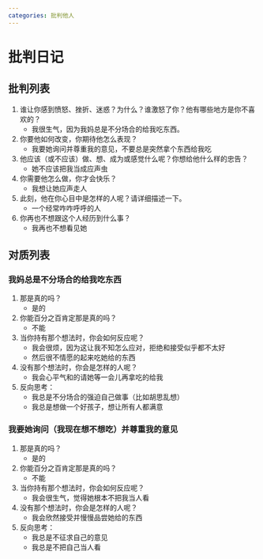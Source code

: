 ```yaml
---
categories: 批判他人
---
```


# 批判日记

## 批判列表

1. 谁让你感到愤怒、挫折、迷惑？为什么？谁激怒了你？他有哪些地方是你不喜欢的？
    - 我很生气，因为我妈总是不分场合的给我吃东西。
2. 你要他如何改变，你期待他怎么表现？
    - 我要她询问并尊重我的意见，不要总是突然拿个东西给我吃
3. 他应该（或不应该）做、想、成为或感觉什么呢？你想给他什么样的忠告？
    - 她不应该把我当成应声虫
4. 你需要他怎么做，你才会快乐？
    - 我想让她应声走人
5. 此刻，他在你心目中是怎样的人呢？请详细描述一下。
    - 一个经常咋咋呼呼的人
6. 你再也不想跟这个人经历到什么事？
    - 我再也不想看见她

## 对质列表

### 我妈总是不分场合的给我吃东西

1. 那是真的吗？
    - 是的
2. 你能百分之百肯定那是真的吗？
    - 不能
3. 当你持有那个想法时，你会如何反应呢？
    - 我会很烦，因为这让我不知怎么应对，拒绝和接受似乎都不太好
    - 然后很不情愿的起来吃她给的东西
4. 没有那个想法时，你会是怎样的人呢？
    - 我会心平气和的请她等一会儿再拿吃的给我
5. 反向思考：
    - 我总是不分场合的强迫自己做事（比如胡思乱想）
    - 我总是想做一个好孩子，想让所有人都满意

### 我要她询问（我现在想不想吃）并尊重我的意见

1. 那是真的吗？
    - 是的
2. 你能百分之百肯定那是真的吗？
    - 不能
3. 当你持有那个想法时，你会如何反应呢？
    - 我会很生气，觉得她根本不把我当人看
4. 没有那个想法时，你会是怎样的人呢？
    - 我会欣然接受并慢慢品尝她给的东西
5. 反向思考：
    - 我总是不征求自己的意见
    - 我总是不把自己当人看
